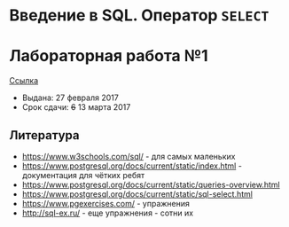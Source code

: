 # Введение в SQL. Оператор `SELECT`

# Лабораторная работа №1
[Ссылка](https://github.com/kharvd/mipt-db/blob/master/labs/01.md)
* Выдана: 27 февраля 2017
* Срок сдачи: <s>6</s> 13 марта 2017

## Литература
* https://www.w3schools.com/sql/ - для самых маленьких
* https://www.postgresql.org/docs/current/static/index.html - документация для чётких ребят
 * https://www.postgresql.org/docs/current/static/queries-overview.html
 * https://www.postgresql.org/docs/current/static/sql-select.html
* https://www.pgexercises.com/ - упражнения
* http://sql-ex.ru/ - еще упражнения - сотни их 

